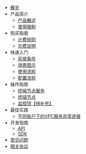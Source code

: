 <!-- 请勿添加产品标题，标题行将由系统自动增加，名称将于您申请邮件提供的仓库名称一致 -->

* [概览](/privatelink/README.md)
* 产品简介
   * [产品概述](/privatelink/introduction/privatelink)
   * [使用限制](/privatelink/introduction/limit)
* 购买指南
   * [计费规则](/privatelink/buyguide/chargerule)
   * [欠费说明](/privatelink/buyguide/owe)
* 快速入门
   * [前提条件](/privatelink/briefguide/precondition)
   * [场景图示](/privatelink/briefguide/scene)
   * [使用流程](/privatelink/briefguide/usageprocess)
   * [配置流程](/privatelink/briefguide/setup)
* 操作指南
   * [终端节点服务](/privatelink/guide/endpointservice)
   * [终端节点](/privatelink/guide/endpoint)
   * [监控项【待补充】](/privatelink/guide/monitor)
* 最佳实践
   * [不同账户下的VPC服务共享连接](/privatelink/practice/example)
* 开发指南
   * [API](/privatelink/developmentguide/API)
   * [SDK](/privatelink/developmentguide/SDK)
* [常见问题](/privatelink/faq)
* [相关协议](/privatelink/relevantprotocol)
